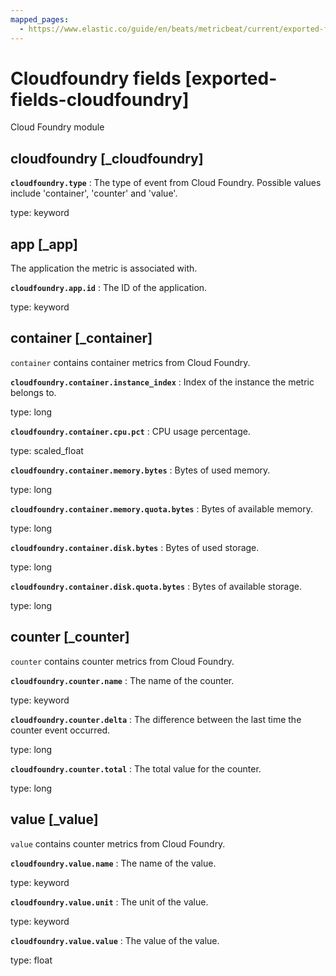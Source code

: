```yaml
---
mapped_pages:
  - https://www.elastic.co/guide/en/beats/metricbeat/current/exported-fields-cloudfoundry.html
---
```


# Cloudfoundry fields [exported-fields-cloudfoundry]

Cloud Foundry module

## cloudfoundry [_cloudfoundry]



**`cloudfoundry.type`**
:   The type of event from Cloud Foundry. Possible values include 'container', 'counter' and 'value'.

type: keyword


## app [_app]

The application the metric is associated with.

**`cloudfoundry.app.id`**
:   The ID of the application.

type: keyword


## container [_container]

`container` contains container metrics from Cloud Foundry.

**`cloudfoundry.container.instance_index`**
:   Index of the instance the metric belongs to.

type: long


**`cloudfoundry.container.cpu.pct`**
:   CPU usage percentage.

type: scaled_float


**`cloudfoundry.container.memory.bytes`**
:   Bytes of used memory.

type: long


**`cloudfoundry.container.memory.quota.bytes`**
:   Bytes of available memory.

type: long


**`cloudfoundry.container.disk.bytes`**
:   Bytes of used storage.

type: long


**`cloudfoundry.container.disk.quota.bytes`**
:   Bytes of available storage.

type: long


## counter [_counter]

`counter` contains counter metrics from Cloud Foundry.

**`cloudfoundry.counter.name`**
:   The name of the counter.

type: keyword


**`cloudfoundry.counter.delta`**
:   The difference between the last time the counter event occurred.

type: long


**`cloudfoundry.counter.total`**
:   The total value for the counter.

type: long


## value [_value]

`value` contains counter metrics from Cloud Foundry.

**`cloudfoundry.value.name`**
:   The name of the value.

type: keyword


**`cloudfoundry.value.unit`**
:   The unit of the value.

type: keyword


**`cloudfoundry.value.value`**
:   The value of the value.

type: float


